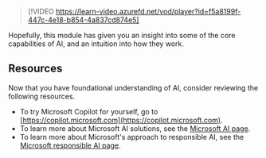>[!VIDEO https://learn-video.azurefd.net/vod/player?id=f5a8199f-447c-4e18-b854-4a837cd874e5]

Hopefully, this module has given you an insight into some of the core capabilities of AI, and an intuition into how they work.

## Resources

Now that you have foundational understanding of AI, consider reviewing the following resources.

- To try Microsoft Copilot for yourself, go to [https://copilot.microsoft.com](https://copilot.microsoft.com).
- To learn more about Microsoft AI solutions, see the [Microsoft AI page](https://www.microsoft.com/ai).
- To learn more about Microsoft's approach to responsible AI, see the [Microsoft responsible AI page](https://www.microsoft.com/ai/responsible-ai).
